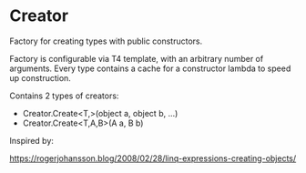 # Creator
Factory for creating types with public constructors.

Factory is configurable via T4 template, with an arbitrary number of arguments.
Every type contains a cache for a constructor lambda to speed up construction.

Contains 2 types of creators:
- Creator.Create<T,>(object a, object b, ...)
- Creator.Create<T,A,B>(A a, B b)

Inspired by:

https://rogerjohansson.blog/2008/02/28/linq-expressions-creating-objects/
